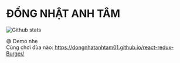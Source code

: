 # ĐỒNG NHẬT ANH TÂM
![Github stats](https://github-readme-stats.vercel.app/api?username=dongnhatanhtam01)  

:smile: Demo nhẹ  
Cùng chơi đùa nào: https://dongnhatanhtam01.github.io/react-redux-Burger/
